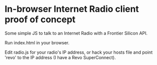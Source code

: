 # In-browser Internet Radio client proof of concept

Some simple JS to talk to an Internet Radio with a Frontier Silicon API.

Run index.html in your browser.

Edit radio.js for your radio's IP address, or hack your hosts file and point 'revo' to the IP address (I have a Revo SuperConnect).
